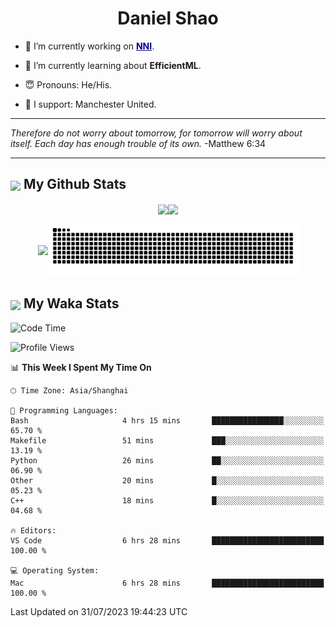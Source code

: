 

<h1 align="center">Daniel Shao</h1>

- 🐒 I’m currently working on <strong><a href="https://github.com/microsoft/nni" style="color: darkblue">NNI</a></strong>.

- 🥹 I’m currently learning about **EfficientML**.

- 😇 Pronouns: He/His.

- 🦧 I support: Manchester United.

---

<i> Therefore do not worry about tomorrow, for tomorrow will worry about itself. Each day has enough trouble of its own. </i> -Matthew 6:34

---

<h2><img src="https://emojis.slackmojis.com/emojis/images/1579216111/7550/pikachu_wave.gif?1579216111" align="center" width="28" /> My Github Stats</h2>

<p align="center"><img align="center" src = "https://github-readme-stats.vercel.app/api?username=super-dainiu&show_icons=true&count_private=true&theme=tokyonight&hide=issues&line_height=30" width="400px"><img align="center" src = "https://github-readme-streak-stats.herokuapp.com/?user=super-dainiu&theme=tokyonight" width="400px"></p>

<p align="center"><img align="center" width="400px" src="https://github-readme-stats.vercel.app/api/top-langs/?username=super-dainiu&layout=compact&theme=tokyonight&hide=html,tex,jupyter%20notebook"><img align="center" width="400px" src="https://github.com/super-dainiu/super-dainiu/blob/output/github-contribution-grid-snake.svg"></p>

<h2><img src="https://emojis.slackmojis.com/emojis/images/1579216111/7550/pikachu_wave.gif?1579216111" align="center" width="28" /> My Waka Stats</h2>

<!--START_SECTION:waka-->
![Code Time](http://img.shields.io/badge/Code%20Time-259%20hrs%206%20mins-blue)

![Profile Views](http://img.shields.io/badge/Profile%20Views-0-blue)

📊 **This Week I Spent My Time On** 

```text
🕑︎ Time Zone: Asia/Shanghai

💬 Programming Languages: 
Bash                     4 hrs 15 mins       ████████████████░░░░░░░░░   65.70 % 
Makefile                 51 mins             ███░░░░░░░░░░░░░░░░░░░░░░   13.19 % 
Python                   26 mins             ██░░░░░░░░░░░░░░░░░░░░░░░   06.90 % 
Other                    20 mins             █░░░░░░░░░░░░░░░░░░░░░░░░   05.23 % 
C++                      18 mins             █░░░░░░░░░░░░░░░░░░░░░░░░   04.68 % 

🔥 Editors: 
VS Code                  6 hrs 28 mins       █████████████████████████   100.00 % 

💻 Operating System: 
Mac                      6 hrs 28 mins       █████████████████████████   100.00 % 
```


 Last Updated on 31/07/2023 19:44:23 UTC
<!--END_SECTION:waka-->
